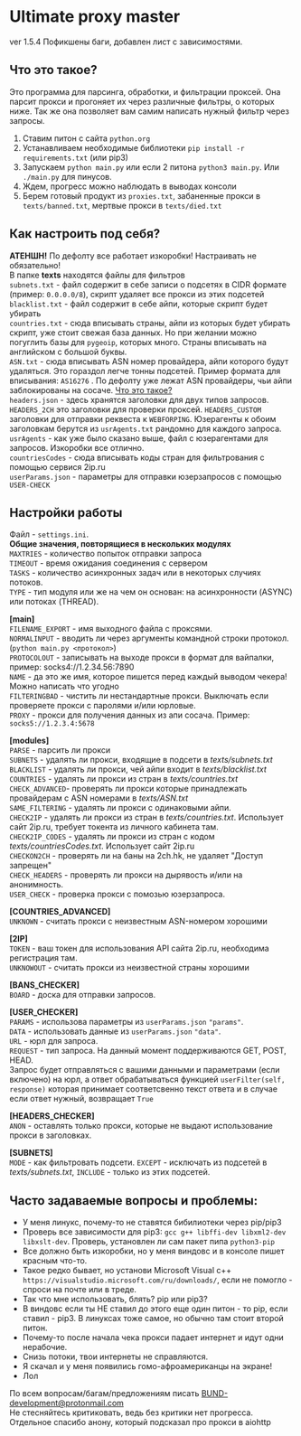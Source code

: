 # Ultimate proxy master
ver 1.5.4 
Пофикшены баги, добавлен лист с зависимостями.
## Что это такое?
Это программа для парсинга, обработки, и фильтрации проксей. Она парсит прокси и прогоняет их через различные фильтры, о которых ниже. Так же она позволяет вам самим написать нужный фильтр через запросы.  
1. Ставим питон с сайта `python.org`  
2. Устанавливаем необходимые библиотеки `pip install -r requirements.txt` (или pip3)  
3. Запускаем `python main.py` или если 2 питона `python3 main.py`. Или `./main.py` для пинусов.  
4. Ждем, прогресс можно наблюдать в выводах консоли  
5. Берем готовый продукт из `proxies.txt`, забаненные прокси в `texts/banned.txt`, мертвые прокси в `texts/died.txt`  

## Как настроить под себя?  
**АТЕНШН!** По дефолту все работает изкоробки! Настраивать не обязательно!  
В папке **texts** находятся файлы для фильтров  
`subnets.txt` - файл содержит в себе записи о подсетях в CIDR формате (пример: `0.0.0.0/8`), скрипт удаляет все прокси из этих подсетей  
`blacklist.txt` - файл содержит в себе айпи, которые скрипт будет убирать   
`countries.txt` - сюда вписывать страны, айпи из которых будет убирать скрипт, уже стоит свежая база данных. Но при желании можно погуглить базы для `pygeoip`, которых много. Страны вписывать на английском с большой буквы.  
`ASN.txt` - сюда вписывать ASN номер провайдера, айпи которого будут удаляться. Это гораздол легче тонны подсетей. Пример формата для вписывания: `AS16276` . По дефолту уже лежат ASN провайдеры, чьи айпи заблокированы на сосаче. [Что это такое?](https://ru.wikipedia.org/wiki/%D0%90%D0%B2%D1%82%D0%BE%D0%BD%D0%BE%D0%BC%D0%BD%D0%B0%D1%8F_%D1%81%D0%B8%D1%81%D1%82%D0%B5%D0%BC%D0%B0_(%D0%98%D0%BD%D1%82%D0%B5%D1%80%D0%BD%D0%B5%D1%82))  
`headers.json` - здесь хранятся заголовки для двух типов запросов. `HEADERS_2CH` это заголовки для проверки проксей. `HEADERS_CUSTOM` заголовки для отправки реквеста к `WEBFORPING`. Юзерагенты к обоим заголовкам берутся из `usrAgents.txt` рандомно для каждого запроса.  
`usrAgents` - как уже было сказано выше, файл с юзерагентами для запросов. Изкоробки все отлично.  
`countriesCodes` - сюда вписывать коды стран для фильтрования с помощью сервися 2ip.ru  
`userParams.json` - параметры для отправки юзерзапросов с помощью `USER-CHECK`  


## Настройки работы  
Файл - `settings.ini`.  
**Общие значения, повторящиеся в нескольких модулях**  
`MAXTRIES` - количество попыток отправки запроса  
`TIMEOUT` - время ожидания соединения с сервером  
`TASKS` - количество асинхронных задач или в некоторых случиях потоков.  
`TYPE` - тип модуля или же на чем он основан: на асинхронности (ASYNC) или потоках (THREAD).  


**[main]**  
`FILENAME_EXPORT` - имя выходного файла с проксями.  
`NORMALINPUT` - вводить ли через аргументы командной строки протокол. (`python main.py <протокол>`)  
`PROTOCOLOUT` - записывать на выходе прокси в формат для вайпалки, пример: socks4://1.2.34.56:7890  
`NAME` - да это же имя, которое пишется перед каждый выводом чекера! Можно написать что угодно  
`FILTERINGBAD` - чистить ли нестандартные прокси. Выключать если проверяете прокси с паролями и/или юрловые.  
`PROXY` - прокси для получения данных из апи сосача. Пример: `socks5://1.2.3.4:5678`  

**[modules]**  
`PARSE` - парсить ли прокси  
`SUBNETS` - удалять ли прокси, входящие в подсети в *texts/subnets.txt*  
`BLACKLIST` - удалять ли прокси, чей айпи входит в *texts/blacklist.txt*  
`COUNTRIES` - удалять ли прокси из стран в *texts/countries.txt*  
`CHECK_ADVANCED`- проверять ли прокси которые принадлежать провайдерам с ASN номерами в *texts/ASN.txt*  
`SAME_FILTERING` - удалять ли прокси с одинаковыми айпи.  
`CHECK2IP` - удалять ли прокси из стран в *texts/countries.txt*. Использует сайт 2ip.ru, требует токента из личного кабинета там.  
`CHECK2IP_CODES` - удалять ли прокси из стран с кодом *texts/countriesCodes.txt*. Использует сайт 2ip.ru  
`CHECKON2CH` - проверять ли на баны на 2ch.hk, не удаляет "Доступ запрещен"  
`CHECK_HEADERS` - проверять ли прокси на дырявость и/или на анонимность.  
`USER_CHECK` - проверка прокси с помозью юзерзапроса.  

**[COUNTRIES_ADVANCED]**  
`UNKNOWN` - считать прокси с неизвестным ASN-номером хорошими  

**[2IP]**  
`TOKEN` - ваш токен для использования API сайта 2ip.ru, необходима регистрация там.  
`UNKNOWOUT` - считать прокси из неизвестной страны хорошими  

**[BANS_CHECKER]**  
`BOARD` - доска для отправки запросов.  

**[USER_CHECKER]**  
`PARAMS` - использова параметры из `userParams.json` `"params"`.  
`DATA` - использовать данные из `userParams.json` `"data"`.  
`URL` - юрл для запроса.  
`REQUEST` - тип запроса. На данный момент поддерживаются GET, POST, HEAD.  
Запрос будет отправляться с вашими данными и параметрами (если включено) на юрл, а ответ обрабатываться функцией
`userFilter(self, response)` которая принимает соответсвенно текст ответа и в случае если ответ нужный, возвращает `True`  

**[HEADERS_CHECKER]**  
`ANON` - оставлять только прокси, которые не выдают использование прокси в заголовках.  

**[SUBNETS]**  
`MODE` - как фильтровать подсети. `EXCEPT` - исключать из подсетей в *texts/subnets.txt*, `INCLUDE` - только из этих подсетей.  


## Часто задаваемые вопросы и проблемы:  
- У меня линукс, почему-то не ставятся бибилиотеки через pip/pip3  
- Проверь все зависимости для pip3: `gcc g++ libffi-dev libxml2-dev libxslt-dev`. Проверь, установлен ли сам пакет пипа `python3-pip`  
- Все должно быть изкоробки, но у меня виндовс и в консоле пишет красным что-то.  
- Такое редко бывает, но установи Microsoft Visual c++ `https://visualstudio.microsoft.com/ru/downloads/`, если не помогло - спроси на почте или в треде.  
- Так что мне использовать, блять? pip или pip3?  
- В виндовс если ты НЕ ставил до этого еще один питон - то pip, если ставил - pip3. В линуксах тоже самое, но обычно там стоит второй питон.  
- Почему-то после начала чека прокси падает интернет и идут одни нерабочие.  
- Снизь потоки, твои интернеты не справляются.  
- Я скачал и у меня появились гомо-афроамериканцы на экране!  
- Лол  




По всем вопросам/багам/предложениям писать BUND-development@protonmail.com  
Не стесняйтесь критиковать, ведь без критики нет прогресса. Отдельное спасибо анону, который подсказал про прокси в aiohttp  

